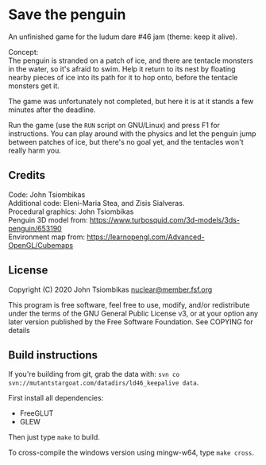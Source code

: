 Save the penguin
================
An unfinished game for the ludum dare #46 jam (theme: keep it alive).

Concept:  
 The penguin is stranded on a patch of ice, and there are tentacle monsters in
 the water, so it's afraid to swim. Help it return to its nest by floating
 nearby pieces of ice into its path for it to hop onto, before the tentacle
 monsters get it.

The game was unfortunately not completed, but here it is at it stands a few
minutes after the deadline.

Run the game (use the `RUN` script on GNU/Linux) and press F1 for instructions.
You can play around with the physics and let the penguin jump between patches
of ice, but there's no goal yet, and the tentacles won't really harm you.

Credits
-------
Code: John Tsiombikas  
Additional code: Eleni-Maria Stea, and Zisis Sialveras.  
Procedural graphics: John Tsiombikas  
Penguin 3D model from: https://www.turbosquid.com/3d-models/3ds-penguin/653190  
Environment map from: https://learnopengl.com/Advanced-OpenGL/Cubemaps  

License
-------
Copyright (C) 2020 John Tsiombikas <nuclear@member.fsf.org>

This program is free software, feel free to use, modify, and/or redistribute
under the terms of the GNU General Public License v3, or at your option any
later version published by the Free Software Foundation. See COPYING for details

Build instructions
------------------
If you're building from git, grab the data with:
   `svn co svn://mutantstargoat.com/datadirs/ld46_keepalive data`.

First install all dependencies:
   - FreeGLUT
   - GLEW

Then just type `make` to build.

To cross-compile the windows version using mingw-w64, type `make cross`.
